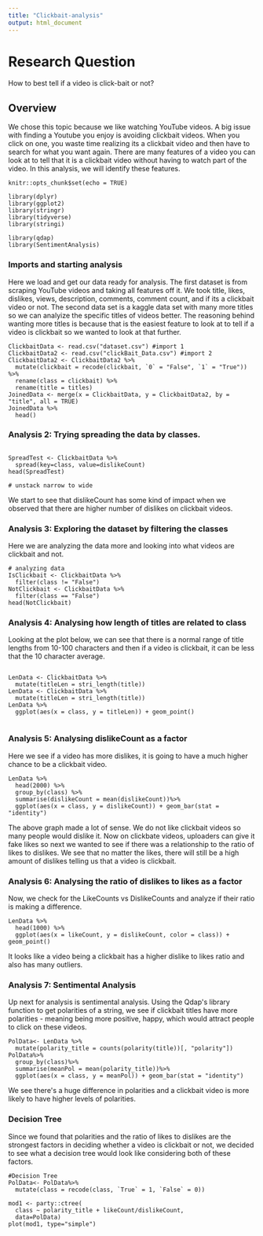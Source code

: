 ```yaml
---
title: "Clickbait-analysis"
output: html_document
---
```


# Research Question
How to best tell if a video is click-bait or not?

## Overview
We chose this topic because we like watching YouTube videos. A big issue with finding a Youtube you enjoy is avoiding clickbait videos. When you click on one, you waste time realizing its a clickbait video and then have to search for what you want again. There are many features of a video you can look at to tell that it is a clickbait video without having to watch part of the video. In this analysis, we will identify these features.  

```{r setup, include=FALSE}
knitr::opts_chunk$set(echo = TRUE)
```
```{r}
library(dplyr)
library(ggplot2)
library(stringr)
library(tidyverse)
library(stringi)
```


```{r}
library(qdap)
library(SentimentAnalysis)
```
### Imports and starting analysis

Here we load and get our data ready for analysis. The first dataset is from scraping YouTube videos and taking all features off it. We took title, likes, dislikes, views, description, comments, comment count, and if its a clickbait video or not. The second data set is a kaggle data set with many more titles so we can analyize the specific titles of videos better. The reasoning behind wanting more titles is because that is the easiest feature to look at to tell if a video is clickbait so we wanted to look at that further. 
```{r}
ClickbaitData <- read.csv("dataset.csv") #import 1
ClickbaitData2 <- read.csv("clickBait_Data.csv") #import 2
ClickbaitData2 <- ClickbaitData2 %>%
  mutate(clickbait = recode(clickbait, `0` = "False", `1` = "True")) %>%
  rename(class = clickbait) %>%
  rename(title = titles)
JoinedData <- merge(x = ClickbaitData, y = ClickbaitData2, by = "title", all = TRUE)
JoinedData %>%
  head()
```
### Analysis 2: Trying spreading the data by classes. 

```{r}

SpreadTest <- ClickbaitData %>% 
  spread(key=class, value=dislikeCount)
head(SpreadTest)

# unstack narrow to wide
```
We start to see that dislikeCount has some kind of impact when we observed that there are higher number of dislikes on clickbait videos. 

### Analysis 3: Exploring the dataset by filtering the classes
Here we are analyzing the data more and looking into what videos are clickbait and not. 
```{r}
# analyzing data
IsClickbait <- ClickbaitData %>%
  filter(class != "False")
NotClickbait <- ClickbaitData %>%
  filter(class == "False")
head(NotClickbait)
```

### Analysis 4: Analysing how length of titles are related to class
Looking at the plot below, we can see that there is a normal range of title lengths from 10-100 characters and then if a video is clickbait, it can be less that the 10 character average. 

```{r}
 
LenData <- ClickbaitData %>%
  mutate(titleLen = stri_length(title))
LenData <- ClickbaitData %>%
  mutate(titleLen = stri_length(title))
LenData %>%
  ggplot(aes(x = class, y = titleLen)) + geom_point()


```

### Analysis 5: Analysing dislikeCount as a factor
Here we see if a video has more dislikes, it is going to have a much higher chance to be a clickbait video. 
```{r}
LenData %>%
  head(2000) %>%
  group_by(class) %>%
  summarise(dislikeCount = mean(dislikeCount))%>%
  ggplot(aes(x = class, y = dislikeCount)) + geom_bar(stat = "identity")
```
The above graph made a lot of sense. We do not like clickbait videos so many people would dislike it. Now on clickbate videos, uploaders can give it fake likes so next we wanted to see if there was a relationship to the ratio of likes to dislikes. We see that no matter the likes, there will still be a high amount of dislikes telling us that a video is clickbait. 
### Analysis 6: Analysing the ratio of dislikes to likes as a factor
Now, we check for the LikeCounts vs DislikeCounts and analyze if their ratio is making a difference. 
```{r}
LenData %>%
  head(1000) %>%
  ggplot(aes(x = likeCount, y = dislikeCount, color = class)) + geom_point()
```
It looks like a video being a clickbait has a higher dislike to likes ratio and also has many outliers. 
### Analysis 7: Sentimental Analysis
Up next for analysis is sentimental analysis. Using the Qdap's library function to get polarities of a string, we see if clickbait titles have more polarities - meaning being more positive, happy, which would attract people to click on these videos. 
```{r}
PolData<- LenData %>%
  mutate(polarity_title = counts(polarity(title))[, "polarity"])
PolData%>%
  group_by(class)%>%
  summarise(meanPol = mean(polarity_title))%>%
  ggplot(aes(x = class, y = meanPol)) + geom_bar(stat = "identity")

```
We see there's a huge difference in polarities and a clickbait video is more likely to have higher levels of polarities. 
### Decision Tree
Since we found that polarities and the ratio of likes to dislikes are the strongest factors in deciding whether a video is clickbait or not, we decided to see what a decision tree would look like considering both of these factors. 
```{r}
#Decision Tree
PolData<- PolData%>%
  mutate(class = recode(class, `True` = 1, `False` = 0))

mod1 <- party::ctree(
  class ~ polarity_title + likeCount/dislikeCount,
  data=PolData) 
plot(mod1, type="simple")
```
